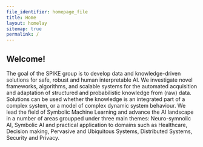 ```yaml
---
file_identifier: homepage_file
title: Home
layout: homelay
sitemap: true
permalink: /
---
```

## Welcome!

<!-- The integration of knowledge into computer systems is becoming increasingly essential in the development of automated solutions to complex problems, which would otherwise require a high-level of human expertise. For example, within the context of pervasive systems, devices have to be able to automatically acquire knowledge about the environment, the context and user’s behaviours, with minimal human intervention, in order to predict and adapt. Knowledge has to be structured, so as to reflect human reasoning and use of logic. At the same time, it may involve probabilistic and/or statistical forms of inference to represent and reason under uncertainty. Modeling has also to be close to how experts solve problems in real life – be amenable to iterative processes of knowledge acquisition, interpretation and elaboration that can be more naturally intertwined with the complex dynamic nature of the environment and the systems that pervasively act within it. -->

The goal of the SPIKE group is to develop data and knowledge-driven solutions for safe, robust and human interpretable AI. We investigate novel frameworks, algorithms, and scalable systems for the automated acquisition and adaptation of structured and probabilistic knowledge from (raw) data. Solutions can be used whether the knowledge is an integrated part of a complex system, or a model of complex dynamic system behaviour. We lead the field of Symbolic Machine Learning and advance the AI landscape in a number of areas groupped under three main themes: Neuro-symnolic AI, Symbolic AI and  practical application to domains such as Healthcare, Decision making, Pervasive and Ubiquitous Systems, Distributed Systems, Security and Privacy.